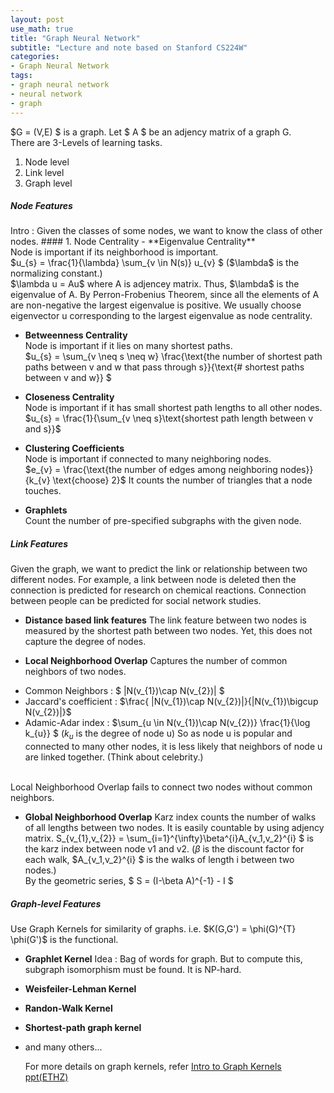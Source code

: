 ```yaml
---
layout: post
use_math: true
title: "Graph Neural Network"
subtitle: "Lecture and note based on Stanford CS224W"
categories:
- Graph Neural Network
tags:
- graph neural network
- neural network
- graph
---
```


$G = (V,E) $ is a graph. Let $ A $ be an adjency matrix of a graph G. <br>
There are 3-Levels of learning tasks.<br>
1. Node level
2. Link level
3. Graph level

<h5>Node Features</h5>
Intro : Given the classes of some nodes, we want to know the class of other nodes.
#### 1. Node Centrality
- **Eigenvalue Centrality** <br>
Node is important if its neighborhood is important.<br>
$u_{s} = \frac{1}{\lambda} \sum_{v \in N(s)} u_{v} $ ($\lambda$ is the normalizing constant.) <br>
$\lambda u = Au$ where A is adjencey matrix. Thus, $\lambda$ is the eigenvalue of A. 
By Perron-Frobenius Theorem, since all the elements of A are non-negative the largest eigenvalue is positive.
We usually choose eigenvector u corresponding to the largest eigenvalue as node centrality.

- **Betweenness Centrality**<br>
Node is important if it lies on many shortest paths.<br>
$u_{s} = \sum_{v \neq s \neq w} \frac{\text{the number of shortest path paths between v and w that pass through s}}{\text{# shortest paths between v and w}} $

- **Closeness Centrality**<br>
Node is important if it has small shortest path lengths to all other nodes.<br>
$u_{s} =  \frac{1}{\sum_{v \neq s}\text{shortest path length between v and s}}$

- **Clustering Coefficients**<br>
Node is important if connected to many neighboring nodes.<br>
$e_{v} = \frac{\text{the number of edges among neighboring nodes}}{k_{v} \text{choose} 2}$
It counts the number of triangles that a node touches.

- **Graphlets**<br>
Count the number of pre-specified subgraphs with the given node.

<h5>Link Features</h5>
Given the graph, we want to predict the link or relationship between two different nodes. For example, a link between node is deleted then the connection is predicted for research on chemical reactions. Connection between people can be predicted for social network studies.

- **Distance based link features**
The link feature between two nodes is measured by the shortest path between two nodes.
Yet, this does not capture the degree of nodes.

- **Local Neighborhood Overlap**
Captures the number of common neighbors of two nodes.
* Common Neighbors : $ |N(v_{1})\cap N(v_{2})| $
* Jaccard's coefficient : $\frac{ |N(v_{1})\cap N(v_{2})|}{|N(v_{1})\bigcup N(v_{2})|}$
* Adamic-Adar index : $\sum_{u \in N(v_{1})\cap N(v_{2})} \frac{1}{\log k_{u}} $ ($k_{u}$ is the degree of node u) So as node u is popular and connected to many other nodes, it is less likely that neighbors of node u are linked together. (Think about celebrity.)

<br>
Local Neighborhood Overlap fails to connect two nodes without common neighbors.

- **Global Neighborhood Overlap**
Karz index counts the number of walks of all lengths between two nodes. It is easily countable by using adjency matrix.
S_{v_{1},v_{2}} = \sum_{i=1}^{\infty}\beta^{i}A_{v_1,v_2}^{i} $ is the karz index between node v1 and v2. ($\beta$ is the discount factor for each walk, $A_{v_1,v_2}^{i} $ is the walks of length i between two nodes.) <br>
By the geometric series, $ S = (I-\beta A)^{-1} - I $

<h5>Graph-level Features</h5>
Use Graph Kernels for similarity of graphs. i.e. $K(G,G') = \phi(G)^{T} \phi(G')$ is the functional.<br>

- **Graphlet Kernel**
Idea : Bag of words for graph. But to compute this, subgraph isomorphism must be found. It is NP-hard.

- **Weisfeiler-Lehman Kernel**

- **Randon-Walk Kernel**

- **Shortest-path graph kernel**

- and many others...

  For more details on graph kernels, refer [Intro to Graph Kernels ppt(ETHZ)](https://ethz.ch/content/dam/ethz/special-interest/bsse/borgwardt-lab/documents/slides/CA10_GraphKernels_intro.pdf)


